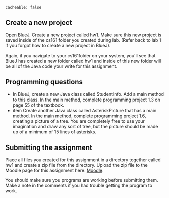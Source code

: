```
cacheable: false
```

## Create a new project

Open BlueJ. Create a new project called <span class="codefont">hw1</span>. Make sure this new project is saved inside of the <span class="codefont">cs161</span> folder you created during lab. (Refer back to lab 1 if you forgot how to create a new project in BlueJ).


Again, if you navigate to your <span class="codefont">cs161</span>folder on your system, you'll see that BlueJ has created a new folder called <span class="codefont">hw1</span> and inside of this new folder will be all of the Java code your write for this assignment.

## Programming questions

* In BlueJ, create a new Java class called <span class="codefont">StudentInfo</span>. Add a <span class="codefont">main</span> method to this class. In the <span class="codefont">main</span> method, complete programming project 1.3 on page 55 of the textbook.
* item Create another Java class called <span class="codefont">AsteriskPicture</span> that has a <span class="codefont">main</span> method. In the <span class="codefont">main</span> method, complete programming project 1.6, creating a picture of a tree. You are completely free to use your imagination and draw any sort of tree, but the picture should be made up of a minimum of 15 lines of asterisks.


## Submitting the assignment

Place all files you created for this assignment in a directory together called <span class="codefont">hw1</span> and create a zip file from the directory. Upload the zip file to the Moodle page for this assignment here: [Moodle](https://moodle.pugetsound.edu/moodle/mod/assign/view.php?id=340427).

You should make sure you programs are working before submitting them.
Make a note in the comments if you had trouble getting the program to work.
